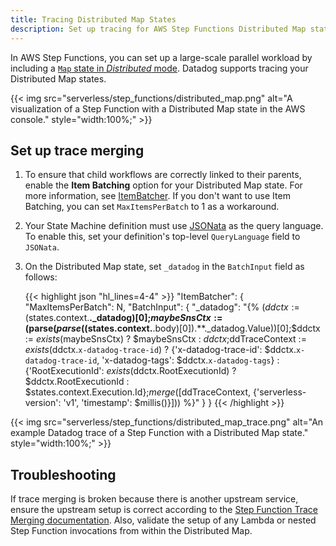 ```yaml
---
title: Tracing Distributed Map States
description: Set up tracing for AWS Step Functions Distributed Map states with trace merging and proper workflow linking configuration.
---
```


In AWS Step Functions, you can set up a large-scale parallel workload by including a [`Map` state in _Distributed_ mode][1]. Datadog supports tracing your Distributed Map states.

{{< img src="serverless/step_functions/distributed_map.png" alt="A visualization of a Step Function with a Distributed Map state in the AWS console." style="width:100%;" >}}

## Set up trace merging

1. To ensure that child workflows are correctly linked to their parents, enable the **Item Batching** option for your Distributed Map state. For more information, see [ItemBatcher][2]. If you don't want to use Item Batching, you can set `MaxItemsPerBatch` to 1 as a workaround.

2. Your State Machine definition must use [JSONata][4] as the query language. To enable this, set your definition's top-level `QueryLanguage` field to `JSONata`.

3. On the Distributed Map state, set `_datadog` in the `BatchInput` field as follows:

   {{< highlight json "hl_lines=4-4" >}}
   "ItemBatcher": {
     "MaxItemsPerBatch": N,
     "BatchInput": {
       "_datadog": "{% ($ddctx := ($states.context.**._datadog)[0];$maybeSnsCtx := ($parse($parse(($states.context.**.body)[0]).**._datadog.Value))[0];$ddctx := $exists($maybeSnsCtx) ? $maybeSnsCtx : $ddctx;$ddTraceContext := $exists($ddctx.`x-datadog-trace-id`) ? {'x-datadog-trace-id': $ddctx.`x-datadog-trace-id`, 'x-datadog-tags': $ddctx.`x-datadog-tags`} : {'RootExecutionId': $exists($ddctx.RootExecutionId) ? $ddctx.RootExecutionId : $states.context.Execution.Id};$merge([$ddTraceContext, {'serverless-version': 'v1', 'timestamp': $millis()}])) %}"
     }
   }
   {{< /highlight >}}

{{< img src="serverless/step_functions/distributed_map_trace.png" alt="An example Datadog trace of a Step Function with a Distributed Map state." style="width:100%;" >}}

## Troubleshooting
If trace merging is broken because there is another upstream service, ensure the upstream setup is correct according to the [Step Function Trace Merging documentation][3]. Also, validate the setup of any Lambda or nested Step Function invocations from within the Distributed Map.


[1]: https://docs.aws.amazon.com/step-functions/latest/dg/state-map-distributed.html
[2]: https://docs.aws.amazon.com/step-functions/latest/dg/input-output-itembatcher.html?icmpid=docs_console_unmapped
[3]: /serverless/step_functions/merge-step-functions-lambda
[4]: https://docs.aws.amazon.com/step-functions/latest/dg/transforming-data.html
